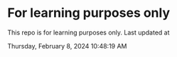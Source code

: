 # For learning purposes only
This repo is for learning purposes only.
Last updated at

Thursday, February 8, 2024 10:48:19 AM

